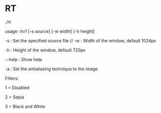 # RT

./rt

usage: rtv1 [-s source] [-w width] [-h height]

-s : Set the specified source file
//
-w : Width of the window, default 1024px

-h : Height of the window, default 720px

--help : Show help

-a : Set the antialiasing technique to the image


Filters:

1 = Disabled

2 = Sepia

3 = Black and White

